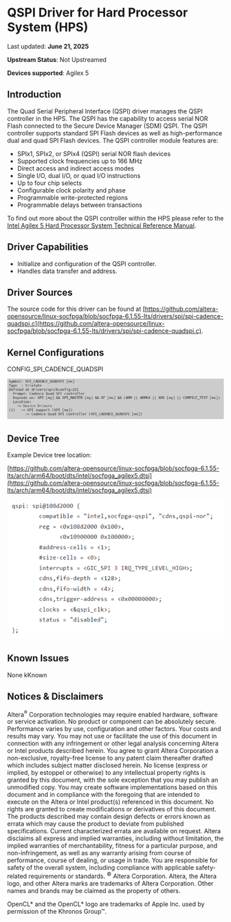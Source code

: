 # **QSPI Driver for Hard Processor System (HPS)**

Last updated: **June 21, 2025** 

**Upstream Status**: Not Upstreamed

**Devices supported**: Agilex 5

## **Introduction**

The Quad Serial Peripheral Interface (QSPI) driver manages the QSPI controller in the HPS.  The QSPI has the capability to access serial NOR Flash connected to the Secure Device Manager (SDM) QSPI. The QSPI controller supports standard SPI Flash devices as well as high-performance dual and quad SPI Flash devices. The QSPI controller module features are:

* SPIx1, SPIx2, or SPIx4 (QSPI) serial NOR flash devices
* Supported clock frequencies up to 166 MHz
* Direct access and indirect access modes
* Single I/O, dual I/O, or quad I/O instructions
* Up to four chip selects
* Configurable clock polarity and phase
* Programmable write-protected regions
* Programmable delays between transactions

To find out more about the QSPI controller within the HPS please refer to the [Intel Agilex 5 Hard Processor System Technical Reference Manual](https://www.intel.com/content/www/us/en/docs/programmable/814346). 

## **Driver Capabilities**

* Initialize and configuration of the QSPI controller.
* Handles data transfer and address.

## **Driver Sources**

The source code for this driver can be found at [https://github.com/altera-opensource/linux-socfpga/blob/socfpga-6.1.55-lts/drivers/spi/spi-cadence-quadspi.c](https://github.com/altera-opensource/linux-socfpga/blob/socfpga-6.1.55-lts/drivers/spi/spi-cadence-quadspi.c).

## **Kernel Configurations**

CONFIG_SPI_CADENCE_QUADSPI

![qspi_config_path](images/qspi_config_path.png)

## **Device Tree**

Example Device tree location:

[https://github.com/altera-opensource/linux-socfpga/blob/socfpga-6.1.55-lts/arch/arm64/boot/dts/intel/socfpga_agilex5.dtsi](https://github.com/altera-opensource/linux-socfpga/blob/socfpga-6.1.55-lts/arch/arm64/boot/dts/intel/socfpga_agilex5.dtsi)

![qspi_device_tree](images/qspi_device_tree.png)

## **Known Issues**

None kKnown

## Notices & Disclaimers

Altera<sup>&reg;</sup> Corporation technologies may require enabled hardware, software or service activation.
No product or component can be absolutely secure. 
Performance varies by use, configuration and other factors.
Your costs and results may vary. 
You may not use or facilitate the use of this document in connection with any infringement or other legal analysis concerning Altera or Intel products described herein. You agree to grant Altera Corporation a non-exclusive, royalty-free license to any patent claim thereafter drafted which includes subject matter disclosed herein.
No license (express or implied, by estoppel or otherwise) to any intellectual property rights is granted by this document, with the sole exception that you may publish an unmodified copy. You may create software implementations based on this document and in compliance with the foregoing that are intended to execute on the Altera or Intel product(s) referenced in this document. No rights are granted to create modifications or derivatives of this document.
The products described may contain design defects or errors known as errata which may cause the product to deviate from published specifications.  Current characterized errata are available on request.
Altera disclaims all express and implied warranties, including without limitation, the implied warranties of merchantability, fitness for a particular purpose, and non-infringement, as well as any warranty arising from course of performance, course of dealing, or usage in trade.
You are responsible for safety of the overall system, including compliance with applicable safety-related requirements or standards. 
<sup>&copy;</sup> Altera Corporation.  Altera, the Altera logo, and other Altera marks are trademarks of Altera Corporation.  Other names and brands may be claimed as the property of others. 

OpenCL* and the OpenCL* logo are trademarks of Apple Inc. used by permission of the Khronos Group™. 